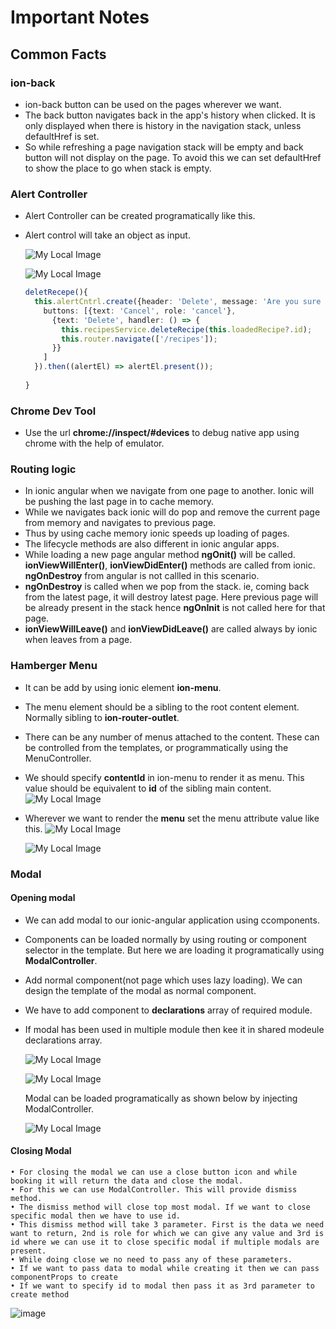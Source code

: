 # Important Notes

## Common Facts

### ion-back
- ion-back button can be used on the pages wherever we want.
- The back button navigates back in the app's history when clicked. It is only displayed when there is history in the navigation stack, unless defaultHref is set.
- So while refreshing a page navigation stack will be empty and back button will not display on the page. To avoid this we can set defaultHref to show the place to go when stack is empty.

### Alert Controller
- Alert Controller can be created programatically like this.
- Alert control will take an object as input.

  ![My Local Image](./ionic-components-basics/images/alert-component.png)

  ![My Local Image](./ionic-components-basics/images/alert-popup.png)

  ```typescript
  deletRecepe(){
    this.alertCntrl.create({header: 'Delete', message: 'Are you sure you want to delete this recipe?',
      buttons: [{text: 'Cancel', role: 'cancel'},
        {text: 'Delete', handler: () => {
          this.recipesService.deleteRecipe(this.loadedRecipe?.id);
          this.router.navigate(['/recipes']);
        }}
      ]
    }).then((alertEl) => alertEl.present());
    
  }
  ```

### Chrome Dev Tool
- Use the url **chrome://inspect/#devices** to debug native app using chrome with the help of emulator.

### Routing logic
- In ionic angular when we navigate from one page to another. Ionic will be pushing the last page in to cache memory.
- While we navigates back ionic will do pop and remove the current page from memory and navigates to previous page.
- Thus by using cache memory ionic speeds up loading of pages.
- The lifecycle methods are also different in ionic angular apps.
- While loading a new page angular method **ngOnit()** will be called. **ionViewWillEnter()**, **ionViewDidEnter()** methods are called from ionic. **ngOnDestroy** from angular is not callled in this scenario.
- **ngOnDestroy** is called when we pop from the stack. ie, coming back from the latest page, it will destroy latest page. Here previous page will be already present in the stack hence **ngOnInit** is not called here for that page.
- **ionViewWillLeave()** and **ionViewDidLeave()** are called always by ionic when leaves from a page.

### Hamberger Menu

- It can be add by using ionic element **ion-menu**.
- The menu element should be a sibling to the root content element. Normally sibling to **ion-router-outlet**.
- There can be any number of menus attached to the content. These can be controlled from the templates, or programmatically using the MenuController.
- We should specify **contentId** in ion-menu to render it as menu. This value should be equivalent to **id** of the sibling main content.
    ![My Local Image](./ionic-components-basics/images/ion-menu.png)

- Wherever we want to render the **menu** set the menu attribute value like this.
  ![My Local Image](./ionic-components-basics/images/ion-menu-render.png)

  ![My Local Image](./ionic-components-basics/images/hamberger.png)


### Modal

#### Opening modal

- We can add modal to our ionic-angular application using ccomponents.
- Components can be loaded normally by using routing or component selector in the template. But here we are loading it programatically using **ModalController**.
- Add normal component(not page which uses lazy loading). We can design the template of the modal as normal component.
- We have to add component to **declarations** array of required module.
- If modal has been used in multiple module then kee it in shared modeule declarations array.

   ![My Local Image](./ionic-components-basics/images/hamberger.png)

   ![My Local Image](./ionic-components-basics/images/hamberger.png)

  Modal can be loaded programatically as shown below by injecting ModalController.

  ![My Local Image](./ionic-components-basics/images/hamberger.png)

#### Closing Modal

	• For closing the modal we can use a close button icon and while booking it will return the data and close the modal.
	• For this we can use ModalController. This will provide dismiss method.
	• The dismiss method will close top most modal. If we want to close specific modal then we have to use id.
	• This dismiss method will take 3 parameter. First is the data we need want to return, 2nd is role for which we can give any value and 3rd is id where we can use it to close specific modal if multiple modals are present.
	• While doing close we no need to pass any of these parameters.
	• If we want to pass data to modal while creating it then we can pass componentProps to create
	• If we want to specify id to modal then pass it as 3rd parameter to create method
![image](https://github.com/user-attachments/assets/eb042d2c-d06a-43a8-b395-91550d98df4e)

